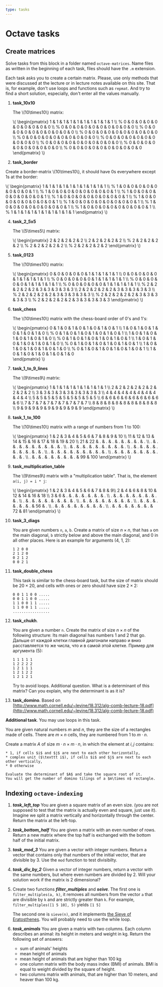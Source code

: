 ```yaml
---
type: tasks
---
```


# Octave tasks

## Create matrices

Solve tasks from this block in a folder named `octave-matrices`. Name files as written in the beginning of each task, files should have the `.m` extension.

Each task asks you to create a certain matrix. Please, use only methods that were discussed at the lecture or in lecture notes available on this site. That is, for example, don't use loops and functions such as `repmat`. And try to find a short solution, especially, don't enter all the values manually.

1. **task_10x10**

   The \\(10\\times10\\) matrix:

   \\(  \\begin{pmatrix}
   1 & 1 & 1 & 1 & 1 & 1 & 1 & 1 & 1 & 1 \\\\ %
   0 & 0 & 0 & 0 & 0 & 0 & 0 & 0 & 0 & 0 \\\\ %
   0 & 0 & 0 & 0 & 0 & 0 & 0 & 0 & 0 & 0 \\\\ %
   0 & 0 & 0 & 0 & 0 & 0 & 0 & 0 & 0 & 0 \\\\ %
   0 & 0 & 0 & 0 & 0 & 0 & 0 & 0 & 0 & 0 \\\\ %
   0 & 0 & 0 & 0 & 0 & 0 & 0 & 0 & 0 & 0 \\\\ %
   0 & 0 & 0 & 0 & 0 & 0 & 0 & 0 & 0 & 0 \\\\ %
   0 & 0 & 0 & 0 & 0 & 0 & 0 & 0 & 0 & 0 \\\\ %
   0 & 0 & 0 & 0 & 0 & 0 & 0 & 0 & 0 & 0 \\\\ %
   0 & 0 & 0 & 0 & 0 & 0 & 0 & 0 & 0 & 0
   \\end{pmatrix} \\)

3. **task_border**

Create a border-matrix \\(10\\times10\\), it should have 0s everywhere except 1s at the border:

   \\(  \\begin{pmatrix}
   1 & 1 & 1 & 1 & 1 & 1 & 1 & 1 & 1 & 1 \\\\ %
   1 & 0 & 0 & 0 & 0 & 0 & 0 & 0 & 0 & 1 \\\\ %
   1 & 0 & 0 & 0 & 0 & 0 & 0 & 0 & 0 & 1 \\\\ %
   1 & 0 & 0 & 0 & 0 & 0 & 0 & 0 & 0 & 1 \\\\ %
   1 & 0 & 0 & 0 & 0 & 0 & 0 & 0 & 0 & 1 \\\\ %
   1 & 0 & 0 & 0 & 0 & 0 & 0 & 0 & 0 & 1 \\\\ %
   1 & 0 & 0 & 0 & 0 & 0 & 0 & 0 & 0 & 1 \\\\ % 
   1 & 0 & 0 & 0 & 0 & 0 & 0 & 0 & 0 & 1 \\\\ %
   1 & 0 & 0 & 0 & 0 & 0 & 0 & 0 & 0 & 1 \\\\ %
   1 & 1 & 1 & 1 & 1 & 1 & 1 & 1 & 1 & 1
   \\end{pmatrix} \\)

4. **task_2_5x5**

   The \\(5\\times5\\) matrix:

   \\(  \\begin{pmatrix}
   2 & 2 & 2 & 2 & 2 \\\\ 2 & 2 & 2 & 2 & 2 \\\\ %
   2 & 2 & 2 & 2 & 2 \\\\ %
   2 & 2 & 2 & 2 & 2 \\\\ %
   2 & 2 & 2 & 2 & 2
   \\end{pmatrix} \\)

5. **task_0123**

   The \\(10\\times10\\) matrix:

   \\(  \\begin{pmatrix}
   0 & 0 & 0 & 0 & 0 & 1 & 1 & 1 & 1 & 1 \\\\ 0 & 0 & 0 & 0 & 0 & 1 & 1 & 1 & 1 & 1 \\\\ %
   0 & 0 & 0 & 0 & 0 & 1 & 1 & 1 & 1 & 1 \\\\ %
   0 & 0 & 0 & 0 & 0 & 1 & 1 & 1 & 1 & 1 \\\\ %
   0 & 0 & 0 & 0 & 0 & 1 & 1 & 1 & 1 & 1 \\\\ %
   2 & 2 & 2 & 2 & 2 & 3 & 3 & 3 & 3 & 3 \\\\ 2 & 2 & 2 & 2 & 2 & 3 & 3 & 3 & 3 & 3 \\\\ %
   2 & 2 & 2 & 2 & 2 & 3 & 3 & 3 & 3 & 3 \\\\ %
   2 & 2 & 2 & 2 & 2 & 3 & 3 & 3 & 3 & 3 \\\\ %
   2 & 2 & 2 & 2 & 2 & 3 & 3 & 3 & 3 & 3
   \\end{pmatrix} \\)

6. **task_chess**

   The \\(10\\times10\\) matrix with the chess-board order of 0's and 1's:

   \\(  \\begin{pmatrix}
   0 & 1 & 0 & 1 & 0 & 1 & 0 & 1 & 0 & 1 \\\\ 1 & 0 & 1 & 0 & 1 & 0 & 1 & 0 & 1 & 0 \\\\ %
   0 & 1 & 0 & 1 & 0 & 1 & 0 & 1 & 0 & 1 \\\\ 1 & 0 & 1 & 0 & 1 & 0 & 1 & 0 & 1 & 0 \\\\ %
   0 & 1 & 0 & 1 & 0 & 1 & 0 & 1 & 0 & 1 \\\\ 1 & 0 & 1 & 0 & 1 & 0 & 1 & 0 & 1 & 0 \\\\ %
   0 & 1 & 0 & 1 & 0 & 1 & 0 & 1 & 0 & 1 \\\\ 1 & 0 & 1 & 0 & 1 & 0 & 1 & 0 & 1 & 0 \\\\ %
   0 & 1 & 0 & 1 & 0 & 1 & 0 & 1 & 0 & 1 \\\\ 1 & 0 & 1 & 0 & 1 & 0 & 1 & 0 & 1 & 0    
   \\end{pmatrix} \\)

7. **task_1_to_9_lines**

   The \\(9\\times9\\) matrix:

   \\(  \\begin{pmatrix}
   1 & 1 & 1 & 1 & 1 & 1 & 1 & 1 & 1 \\\\ 2 & 2 & 2 & 2 & 2 & 2 & 2 & 2 & 2 \\\\ 3 & 3 & 3 & 3 & 3 & 3 & 3 & 3 & 3 \\\\ 4 & 4 & 4 & 4 & 4 & 4 & 4 & 4 & 4 \\\\ 5 & 5 & 5 & 5 & 5 & 5 & 5 & 5 & 5 \\\\ 6 & 6 & 6 & 6 & 6 & 6 & 6 & 6 & 6 \\\\ 7 & 7 & 7 & 7 & 7 & 7 & 7 & 7 & 7 \\\\ 8 & 8 & 8 & 8 & 8 & 8 & 8 & 8 & 8 \\\\ 9 & 9 & 9 & 9 & 9 & 9 & 9 & 9 & 9
   \\end{pmatrix} \\)

8. **task_1_to_100**

   The \\(10\\times10\\) matrix with a range of numbers from 1 to 100:

   \\(  \\begin{pmatrix}
   1 & 2 & 3 & 4 & 5 & 6 & 7 & 8 & 9 & 10 \\\\ 11 & 12 & 13 & 14 & 15 & 16 & 17 & 18 & 19 & 20 \\\\ 21 & 22 & . & . & . & . & . & . & . & . \\\\ . & . & . & . & . & . & . & . & . & . \\\\ . & . & . & . & . & . & . & . & . & . \\\\ . & . & . & . & . & . & . & . & . & . \\\\ . & . & . & . & . & . & . & . & . & . \\\\ . & . & . & . & . & . & . & . & . & . \\\\ . & . & . & . & . & . & . & . & 99 & 100
   \\end{pmatrix} \\)

9. **task_multiplication_table**

   The \\(9\\times9\\) matrix with a "multiplication table". That is, the element
   `a(i, j) = i * j`:

   \\(  \\begin{pmatrix}
   1 & 2 & 3 & 4 & 5 & 6 & 7 & 8 & 9\\\\ 2 & 4 & 6 & 8 & 10 & 12 & 14 & 16 & 18 \\\\ 3 & 6 & . & . & . & . & . & . & . \\\\ . & . & . & . & . & . & . & . & . \\\\ . & . & . & . & . & . & . & . & . \\\\ . & . & . & . & . & . & . & . & . \\\\ . & . & . & . & . & . & . & 56 & . \\\\ . & . & . & . & . & . & . & . & . \\\\ . & . & . & . & . & . & . & 72 & 81
   \\end{pmatrix} \\)

10. **task_3_diags**

    You are given numbers `n`, `a`, `b`. Create a matrix of size $n\times n$,
    that has `a` on the main diagonal, `b` strictly below and above the main
    diagonal, and 0 in all other places.
    Here is an example for arguments (4, 1, 2):
    ```
    1 2 0 0
    2 1 2 0
    0 2 1 2
    0 0 2 1
    ``` 
11. **task_double_chess**

    This task is similar to the chess-board task, but the size of matrix should
    be $20\times20$, and cells with ones or zero should have size $2\times2$:

     ```
     0 0 1 1 0 0 .....
     0 0 1 1 0 0 .....
     1 1 0 0 1 1 .....
     1 1 0 0 1 1 .....
     .................
     ``` 
12. **task_chukh**.

    You are given a number `n`. Create the matrix of size $n\times n$ of the
    following structure: Its main diagonal has numbers 1 and 2 that go. Дальше от каждой клетки главной диагонали направо и вниз расставляется то же числа, что и в самой этой клетке. Пример для аргумента (5):
    ```
    1 1 1 1 1
    1 2 2 2 2
    1 2 1 1 1
    1 2 1 2 2
    1 2 1 2 1
    ```
    Try to avoid loops.
    Additional question. What is a determinant of this matrix? Can you explain,
    why the determinant is as it is?

13. **task_domino**. Based on [http://www.math.cornell.edu/~levine/18.312/alg-comb-lecture-18.pdf](http://www.math.cornell.edu/~levine/18.312/alg-comb-lecture-18.pdf)

   **Additional task**. You may use loops in this task. 

   You are given natural numbers $m$ and $n$, they are the size of a rectangles made of
cells. There are $m\times n$ cells, they are numbered from $1$ to $m\cdot n$.

   Create a matrix $A$ of size $m\cdot n\times m\cdot n$, in which the element at $i,j$ contains:
   
    * 1, if cells $i$ and $j$ are next to each other horizontally,
    * complex unit ($\texttt i$), if cells $i$ and $j$ are next to each other vertically,
    * 0 otherwise

    Evaluate the determinant of $A$ and take the square root of it.
    You will get the number of domino tilings of a $m\times n$ rectangle. 

## Indexing `octave-indexing`

1. ***task_left_top***
   You are given a square matrix of an even size. (you are not supposed to test that the matrix is actually even and square, just
   use it). Imagine we split a matrix vertically and horizontally through the center. Return the matrix at the left-top.
1. ***task_bottom_half***
   You are given a matrix with an even number of rows. Return a new matrix where the top half is exchanged with the bottom half of the
   initial matrix.
1. ***task_mod_3***
   You are given a vector with integer numbers. Return a vector that contains only that numbers of the initial vector, that are
   divisible by 3. Use the `mod` function to test divisibilty.
1. ***task_div_by_2*** Given a vector of integer numbers, return a vector with the same
   numbers, but where even numbers are divided by 2. Will your solution work if
   the matrix is 2 dimensional?
1. Create two functions ***filter_multiples*** and ***seive***. The first one is `filter_multiples(a, k)`,
   it removes all numbers from the vector `a` that are divisible
   by `k` and are strictly greater than `k`. For example, `filter_multiples([1 5 10], 5)` yields `[1 5]`

   The second one is `sieve(n)`, and it implements [the Sieve of Eratosthenes](https://en.wikipedia.org/wiki/Sieve_of_Eratosthenes).
   You will probably need to use the while loop.
1. ***task_animals*** You are given a matrix with two columns. Each column describes
   an animal: its height in meters and weight in kg.
   Return the following set of answers:
   * sum of animals' heights
   * mean height of animals
   * mean height of animals that are higher than 100 kg
   * one column matrix with the body mass index (BMI) of animals. BMI is equal to
     weight divided by the square of height.
   * two columns matrix with animals, that are higher than 10 meters, and heaver than 100 kg.

